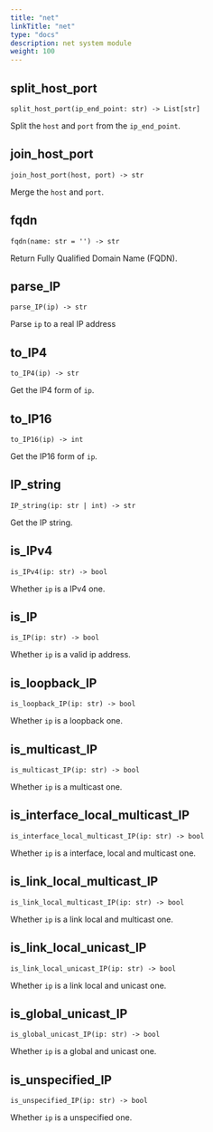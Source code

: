 ```yaml
---
title: "net"
linkTitle: "net"
type: "docs"
description: net system module
weight: 100
---
```


## split_host_port

`split_host_port(ip_end_point: str) -> List[str]`

Split the `host` and `port` from the `ip_end_point`.

## join_host_port

`join_host_port(host, port) -> str`

Merge the `host` and `port`.

## fqdn

`fqdn(name: str = '') -> str`

Return Fully Qualified Domain Name (FQDN).

## parse_IP

`parse_IP(ip) -> str`

Parse `ip` to a real IP address

## to_IP4

`to_IP4(ip) -> str`

Get the IP4 form of `ip`.

## to_IP16

`to_IP16(ip) -> int`

Get the IP16 form of `ip`.

## IP_string

`IP_string(ip: str | int) -> str`

Get the IP string.

## is_IPv4

`is_IPv4(ip: str) -> bool`

Whether `ip` is a IPv4 one.

## is_IP

`is_IP(ip: str) -> bool`

Whether `ip` is a valid ip address.

## is_loopback_IP

`is_loopback_IP(ip: str) -> bool`

Whether `ip` is a loopback one.

## is_multicast_IP

`is_multicast_IP(ip: str) -> bool`

Whether `ip` is a multicast one.

## is_interface_local_multicast_IP

`is_interface_local_multicast_IP(ip: str) -> bool`

Whether `ip` is a interface, local and multicast one.

## is_link_local_multicast_IP

`is_link_local_multicast_IP(ip: str) -> bool`

Whether `ip` is a link local and multicast one.

## is_link_local_unicast_IP

`is_link_local_unicast_IP(ip: str) -> bool`

Whether `ip` is a link local and unicast one.

## is_global_unicast_IP

`is_global_unicast_IP(ip: str) -> bool`

Whether `ip` is a global and unicast one.

## is_unspecified_IP

`is_unspecified_IP(ip: str) -> bool`

Whether `ip` is a unspecified one.
